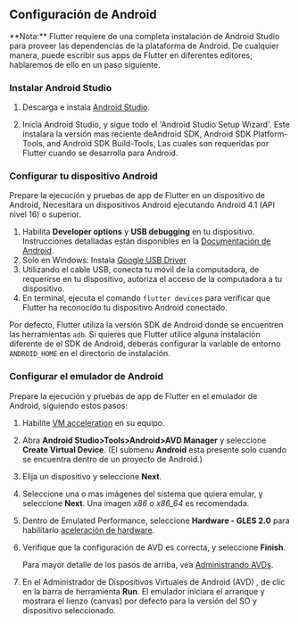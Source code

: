## Configuración de Android 

<aside class="alert alert-success" markdown="1">
<i class="fa fa-lightbulb-o"> </i> **Nota:**
Flutter requiere de una completa instalación de Android Studio para proveer
las dependencias de la plataforma de Android. De cualquier manera, puede escribir sus
apps de Flutter en diferentes editores; hablaremos de ello en un paso siguiente.
</aside>


### Instalar Android Studio

1. Descarga e instala [Android Studio](https://developer.android.com/studio/index.html).

1. Inicia Android Studio, y sigue todo el 'Android Studio Setup Wizard'. Este
instalara la versión mas reciente deAndroid SDK, Android SDK Platform-Tools, and Android SDK
Build-Tools, Las cuales son requeridas por Flutter cuando se desarrolla para Android.

### Configurar tu dispositivo Android

Prepare la ejecución y pruebas de app de Flutter en un dispositivo de Android, Necesitara
un dispositivos Android ejecutando Android 4.1 (API nivel 16) o superior.

1. Habilita **Developer options** y **USB debugging** en tu dispositivo. Instrucciones detalladas
 están disponibles en la [Documentación de Android](https://developer.android.com/studio/debug/dev-options.html).
1. Solo en Windows: Instala [Google USB Driver](https://developer.android.com/studio/run/win-usb)
1. Utilizando el cable USB, conecta tu móvil de la computadora, de requerirse en tu dispositivo, autoriza el acceso de la computadora a tu dispositivo.
1. En terminal, ejecuta el comando `flutter devices`  para verificar que Flutter ha reconocido 
tu dispositivo Android conectado.

Por defecto, Flutter utiliza la versión SDK de Android donde se encuentren las herramientas `adb`. Si
quieres que Flutter utilice alguna instalación diferente de el SDK de Android, deberás configurar
la variable de entorno `ANDROID_HOME` en el directorio de instalación.

### Configurar el emulador de Android

Prepare la ejecución y pruebas de app de Flutter en el emulador de Android, siguiendo estos pasos:

1. Habilite [VM acceleration](https://developer.android.com/studio/run/emulator-acceleration.html) en su equipo.
1. Abra **Android Studio>Tools>Android>AVD Manager** y seleccione
**Create Virtual Device**. (El submenu **Android** esta presente solo
cuando se encuentra dentro de un proyecto de Android.)
1. Elija un dispositivo y seleccione **Next**.
1. Seleccione una o mas imágenes del sistema que quiera emular,
   y seleccione **Next**. Una imagen _x86_ o _x86\_64_ es recomendada.
1. Dentro de Emulated Performance, seleccione **Hardware - GLES 2.0** para habilitarlo
[aceleración de hardware](https://developer.android.com/studio/run/emulator-acceleration.html).
1. Verifique que la configuración de AVD es correcta, y seleccione **Finish**.

   Para mayor detalle de los pasos de arriba, vea [Administrando AVDs](https://developer.android.com/studio/run/managing-avds.html).
1. En el Administrador de Dispositivos Virtuales de Android (AVD) , de clic en la barra de herramienta **Run**.
   El emulador iniciara el arranque y mostrara el lienzo (canvas) por defecto para la versión del SO y dispositivo seleccionado.

